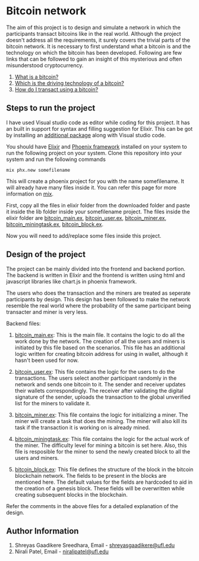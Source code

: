 # Bitcoin network

The aim of this project is to design and simulate a network in which the participants transact bitcoins like in the real world. Although the project doesn't address all the requirements, it surely covers the trivial parts of the bitcoin network. It is necessary to first understand what a bitcoin is and the technology on which the bitcoin has been developed. Following are few links that can be followed to gain an insight of this mysterious and often misunderstood cryptocurrency.

1. [What is a bitcoin?](https://www.youtube.com/watch?v=Um63OQz3bjo)
2. [Which is the driving technology of a bitcoin?](https://www.youtube.com/watch?v=SSo_EIwHSd4)
3. [How do I transact using a bitcoin?](https://www.youtube.com/watch?v=Em8nJN8IEes)

## Steps to run the project

I have used Visual studio code as editor while coding for this project. It has an built in support for syntax and filling suggestion for Elixir. This can be got by installing an [additional package](https://marketplace.visualstudio.com/items?itemName=mjmcloug.vscode-elixir) along with Visual studio code.

You should have [Elixir](https://elixir-lang.org/install.html) and [Phoenix framework](https://hexdocs.pm/phoenix/installation.html) installed on your system to run the following project on your system. Clone this repository into your system and run the following commands

`mix phx.new somefilename`

This will create a phoenix project for you with the name somefilename. It will already have many files inside it. You can refer this page for more information on [mix](https://elixir-lang.org/getting-started/mix-otp/introduction-to-mix.html).

First, copy all the files in elixir folder from the downloaded folder and paste it inside the lib folder inside your somefilename project. The files inside the elixir folder are [bitcoin_main.ex](Elixir_files/bitcoin_main.ex), [bitcoin_user.ex](Elixir_files/bitcoin_user.ex), [bitcoin_miner.ex](Elixir_files/bitcoin_miner.ex), [bitcoin_miningtask.ex](Elixir_files/bitcoin_miningtask.ex), [bitcoin_block.ex](Elixir_files/bitcoin_block.ex).

Now you will need to add/replace some files inside this project.

## Design of the project

The project can be mainly divided into the frontend and backend portion. The backend is written in Elixir and the frontend is written using html and javascript libraries like chart.js in phoenix framework.

The users who does the transaction and the miners are treated as seperate participants by design. This design has been followed to make the network resemble the real world where the probability of the same participant being transacter and miner is very less.  

Backend files:

1. [bitcoin_main.ex](Elixir_files/bitcoin_main.ex):
    This is the main file. It contains the logic to do all the work done by the network. The creation of all the users and miners is initiated by this file based on the scenarios. This file has an additional logic written for creating bitcoin address for using in wallet, although it hasn't been used for now.

2. [bitcoin_user.ex](Elixir_files/bitcoin_user.ex):
    This file contains the logic for the users to do the transactions. The users select another participant randomly in the network and sends one bitcoin to it. The sender and receiver updates their wallets correspondingly. The receiver after validating the digital signature of the sender, uploads the transaction to the global unverified list for the miners to validate it.

3. [bitcoin_miner.ex](Elixir_files/bitcoin_miner.ex):
    This file contains the logic for initializing a miner. The miner will create a task that does the mining. The miner will also kill its task if the transaction it is working on is already mined.

4. [bitcoin_miningtask.ex](Elixir_files/bitcoin_miningtask.ex): 
    This file contains the logic for the actual work of the miner. The difficulty level for mining a bitcoin is set here. Also, this file is resposible for the miner to send the newly created block to all the users and miners.

5. [bitcoin_block.ex](Elixir_files/bitcoin_block.ex): 
    This file defines the structure of the block in the bitcoin blockchain network. The fields to be present in the blocks are mentioned here. The default values for the fields are hardcoded to aid in the creation of a genesis block. These fields will be overwritten while creating subsequent blocks in the blockchain. 

Refer the comments in the above files for a detailed explanation of the design.

## Author Information
1. Shreyas Gaadikere Sreedhara, Email - shreyasgaadikere@ufl.edu
2. Nirali Patel, Email - niralipatel@ufl.edu